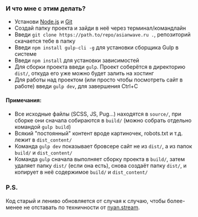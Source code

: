 ### И что мне с этим делать?

* Установи [Node.js](https://nodejs.org/en/download/) и [Git](https://git-scm.com/downloads)
* Создай папку проекта и зайди в неё через терминал/командлайн
* Введи `git clone https://path.to/repo/asianwave.ru .`, репозиторий скачается тебе в папку
* Введи `npm install gulp-cli -g` для установки сборщика Gulp в системе
* Введи `npm install` для установки зависимостей
* Для сборки проекта введи `gulp`. Проект соберётся в директорию `dist/`, откуда его уже можно будет залить на хостинг
* Для работы над проектом (или просто чтобы посмотреть сайт в работе) введи `gulp dev`, для завершения Ctrl+C

#### Примечания:

* Все исходные файлы (SCSS, JS, Pug...) находятся в `source/`, при сборке они сначала собираются в `build/` (можно собрать отдельно командой `gulp build`)
* Всякий "постоянный" контент вроде картиночек, robots.txt и т.д. лежит в `dist_content/`
* Команда `gulp dev` показывает бровсере сайт не из `dist/`, а из папок `build/` и `dist_content/`
* Команда `gulp` сначала выполняет сборку проекта в `build/`, затем удаляет папку `dist/` (если она есть), снова создаёт папку `dist/`, и копирует в неё содержимое `build/` и `dist_content/`

### P.S.

Код старый и лениво обновляется от случая к случаю, чтобы более-менее не отставать по техничности от [nyan.stream](https://nyan.stream).
